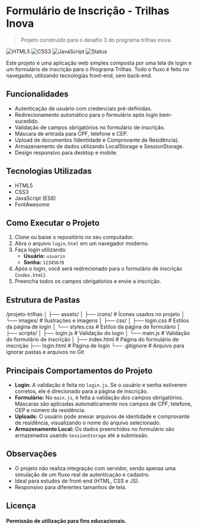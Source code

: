 # Formulário de Inscrição - Trilhas Inova
> Projeto construído para o desafio 3 do programa trilhas inova.


![HTML5](https://img.shields.io/badge/HTML5-E34F26?style=flat-square&logo=html5&logoColor=white)
![CSS3](https://img.shields.io/badge/CSS3-1572B6?style=flat-square&logo=css3&logoColor=white)
![JavaScript](https://img.shields.io/badge/JavaScript-F7DF1E?style=flat-square&logo=javascript&logoColor=black)
![Status](https://img.shields.io/badge/Status-Em%20Desenvolcimento-brightgreen?style=flat-square)



Este projeto é uma aplicação web simples composta por uma tela de login e um formulário de inscrição para o Programa Trilhas. Todo o fluxo é feito no navegador, utilizando tecnologias front-end, sem back-end.

## Funcionalidades

- Autenticação de usuário com credenciais pré-definidas.
- Redirecionamento automático para o formulário após login bem-sucedido.
- Validação de campos obrigatórios no formulário de inscrição.
- Máscara de entrada para CPF, telefone e CEP.
- Upload de documentos (Identidade e Comprovante de Residência).
- Armazenamento de dados utilizando LocalStorage e SessionStorage.
- Design responsivo para desktop e mobile.

## Tecnologias Utilizadas

- HTML5
- CSS3
- JavaScript (ES6)
- FontAwesome

## Como Executar o Projeto

1. Clone ou baixe o repositório no seu computador.
2. Abra o arquivo `login.html` em um navegador moderno.
3. Faça login utilizando:
   - **Usuário:** `usuario`
   - **Senha:** `12345678`
4. Após o login, você será redirecionado para o formulário de inscrição (`index.html`).
5. Preencha todos os campos obrigatórios e envie a inscrição.

## Estrutura de Pastas

/projeto-trilhas │ ├── assets/ │ ├── icons/ # Ícones usados no projeto │ └── images/ # Ilustrações e imagens │ ├── css/ │ ├── login.css # Estilos da página de login │ └── styles.css # Estilos da página de formulário │ ├── scripts/ │ ├── login.js # Validação do login │ └── main.js # Validação do formulário de inscrição │ ├── index.html # Página do formulário de inscrição ├── login.html # Página de login └── .gitignore # Arquivo para ignorar pastas e arquivos no Git


## Principais Comportamentos do Projeto

- **Login:** A validação é feita no `login.js`. Se o usuário e senha estiverem corretos, ele é direcionado para a página de inscrição.
- **Formulário:** No `main.js`, é feita a validação dos campos obrigatórios. Máscaras são aplicadas automaticamente nos campos de CPF, telefone, CEP e número da residência.
- **Uploads:** O usuário pode anexar arquivos de identidade e comprovante de residência, visualizando o nome do arquivo selecionado.
- **Armazenamento Local:** Os dados preenchidos no formulário são armazenados usando `SessionStorage` até a submissão.

## Observações

- O projeto não realiza integração com servidor, sendo apenas uma simulação de um fluxo real de autenticação e cadastro.
- Ideal para estudos de front-end (HTML, CSS e JS).
- Responsivo para diferentes tamanhos de tela.

## Licença

#### Permissão de utilização para fins educacionais.